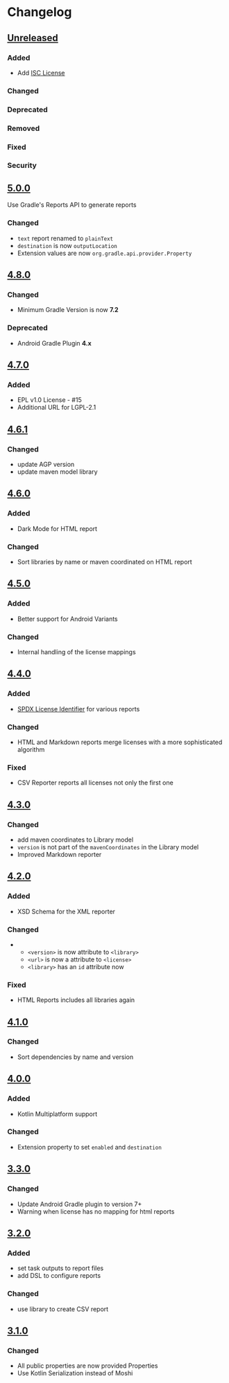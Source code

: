 # Changelog

## [Unreleased]

### Added
- Add [ISC License](https://opensource.org/license/isc-license-txt)

### Changed

### Deprecated

### Removed

### Fixed

### Security

## [5.0.0]

Use Gradle's Reports API to generate reports

### Changed

- `text` report renamed to `plainText`
- `destination` is now `outputLocation`
- Extension values are now `org.gradle.api.provider.Property`

## [4.8.0]

### Changed

- Minimum Gradle Version is now **7.2**

### Deprecated

- Android Gradle Plugin **4.x**

## [4.7.0]

### Added

- EPL v1.0 License - #15
- Additional URL for LGPL-2.1

## [4.6.1]

### Changed

- update AGP version
- update maven model library

## [4.6.0]

### Added

- Dark Mode for HTML report

### Changed

- Sort libraries by name or maven coordinated on HTML report

## [4.5.0]

### Added

- Better support for Android Variants

### Changed

- Internal handling of the license mappings

## [4.4.0]

### Added

- [SPDX License Identifier](https://spdx.org/licenses/) for various reports

### Changed

- HTML and Markdown reports merge licenses with a more sophisticated algorithm

### Fixed

- CSV Reporter reports all licenses not only the first one

## [4.3.0]

### Changed

- add maven coordinates to Library model
- `version` is not part of the `mavenCoordinates` in the Library model
- Improved Markdown reporter

## [4.2.0]

### Added

- XSD Schema for the XML reporter

### Changed

- 
    - `<version>` is now attribute to `<library>`
    - `<url>` is now a attribute to `<license>`
    - `<library>` has an `id` attribute now

### Fixed

- HTML Reports includes all libraries again

## [4.1.0]

### Changed

- Sort dependencies by name and version

## [4.0.0]

### Added

- Kotlin Multiplatform support

### Changed

- Extension property to set `enabled` and `destination`

## [3.3.0]

### Changed

- Update Android Gradle plugin to version 7+
- Warning when license has no mapping for html reports

## [3.2.0]

### Added

- set task outputs to report files
- add DSL to configure reports

### Changed

- use library to create CSV report

## [3.1.0]

### Changed

- All public properties are now provided Properties
- Use Kotlin Serialization instead of Moshi

[Unreleased]: https://github.com/chrimaeon/gradle-licenses-plugin/compare/5.0.0...HEAD
[5.0.0]: https://github.com/chrimaeon/gradle-licenses-plugin/compare/4.8.0...5.0.0
[4.8.0]: https://github.com/chrimaeon/gradle-licenses-plugin/compare/4.7.0...4.8.0
[4.7.0]: https://github.com/chrimaeon/gradle-licenses-plugin/compare/4.6.1...4.7.0
[4.6.1]: https://github.com/chrimaeon/gradle-licenses-plugin/compare/4.6.0...4.6.1
[4.6.0]: https://github.com/chrimaeon/gradle-licenses-plugin/compare/4.5.0...4.6.0
[4.5.0]: https://github.com/chrimaeon/gradle-licenses-plugin/compare/4.4.0...4.5.0
[4.4.0]: https://github.com/chrimaeon/gradle-licenses-plugin/compare/4.3.0...4.4.0
[4.3.0]: https://github.com/chrimaeon/gradle-licenses-plugin/compare/4.2.0...4.3.0
[4.2.0]: https://github.com/chrimaeon/gradle-licenses-plugin/compare/4.1.0...4.2.0
[4.1.0]: https://github.com/chrimaeon/gradle-licenses-plugin/compare/4.0.0...4.1.0
[4.0.0]: https://github.com/chrimaeon/gradle-licenses-plugin/compare/3.3.0...4.0.0
[3.3.0]: https://github.com/chrimaeon/gradle-licenses-plugin/compare/3.2.0...3.3.0
[3.2.0]: https://github.com/chrimaeon/gradle-licenses-plugin/compare/3.1.0...3.2.0
[3.1.0]: https://github.com/chrimaeon/gradle-licenses-plugin/commits/3.1.0
